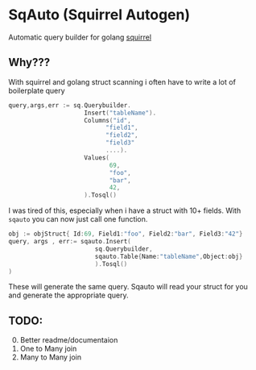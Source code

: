 # SqAuto (Squirrel Autogen)
Automatic query builder for golang [squirrel](https://github.com/Masterminds/squirrel)
## Why???
With squirrel and golang struct scanning i often have to write a lot of boilerplate query
```go
query,args,err := sq.Querybuilder.
                     Insert("tableName").
                     Columns("id",
                           "field1",
                           "field2",
                           "field3"
                           ....).
                     Values(
                            69,
                            "foo",
                            "bar",
                            42,
                     ).Tosql()
```
I was tired of this, especially when i have a struct with 10+ fields.
With `sqauto` you can now just call one function.
```go
obj := objStruct{ Id:69, Field1:"foo", Field2:"bar", Field3:"42"}
query, args , err:= sqauto.Insert(
                        sq.Querybuilder,
                        sqauto.Table{Name:"tableName",Object:obj}
                        ).Tosql()
)
```
These will generate the same query. 
Sqauto will read your struct for you and generate the appropriate query.

## TODO:
0. Better readme/documentaion
1. One to Many join
2. Many to Many join


